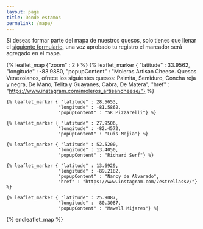 ```yaml
---
layout: page
title: Donde estamos
permalink: /mapa/
---
```


Si deseas formar parte del mapa de nuestros quesos, solo tienes que llenar el [siguiente formulario](https://forms.gle/j3jdZuhkQxVSSdAH8), una vez aprobado tu registro el marcador será agregado en el mapa.

{% leaflet_map {"zoom" : 2 } %}
    {% leaflet_marker { "latitude" : 33.9562,
                       "longitude" : -83.9880,
                       "popupContent" : "Moleros Artisan Cheese. Quesos Venezolanos, ofrece los siguientes quesos: Palmita, Semiduro, Concha roja y negra, De Mano, Telita y Guayanes, Cabra, De Matera",
                       "href" : "https://www.instagram.com/moleros_artisancheese/"} %}

    {% leaflet_marker { "latitude" : 28.5653,
                       "longitude" : -81.5862,
                       "popupContent" : "SK Pizzarelli"} %}

    {% leaflet_marker { "latitude" : 27.9506,
                       "longitude" : -82.4572,
                       "popupContent" : "Luis Mejia"} %}

    {% leaflet_marker { "latitude" : 52.5200,
                       "longitude" : 13.4050,
                       "popupContent" : "Richard Serf"} %}
    
    {% leaflet_marker { "latitude" : 13.6929,
                       "longitude" : -89.2182,
                       "popupContent" : "Nancy de Alvarado",
                       "href" : "https://www.instagram.com/7estrellassv/"} %}
    
    {% leaflet_marker { "latitude" : 25.9087,
                       "longitude" : -80.3087,
                       "popupContent" : "Mawell Mijares"} %}
{% endleaflet_map %}